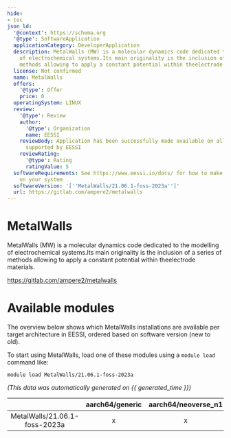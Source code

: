 ```yaml
---
hide:
- toc
json_ld:
  '@context': https://schema.org
  '@type': SoftwareApplication
  applicationCategory: DeveloperApplication
  description: MetalWalls (MW) is a molecular dynamics code dedicated to the modelling
    of electrochemical systems.Its main originality is the inclusion of a series of
    methods allowing to apply a constant potential within theelectrode materials.
  license: Not confirmed
  name: MetalWalls
  offers:
    '@type': Offer
    price: 0
  operatingSystem: LINUX
  review:
    '@type': Review
    author:
      '@type': Organization
      name: EESSI
    reviewBody: Application has been successfully made available on all architectures
      supported by EESSI
    reviewRating:
      '@type': Rating
      ratingValue: 5
  softwareRequirements: See https://www.eessi.io/docs/ for how to make EESSI available
    on your system
  softwareVersion: '[''MetalWalls/21.06.1-foss-2023a'']'
  url: https://gitlab.com/ampere2/metalwalls
---
```


MetalWalls
==========


MetalWalls (MW) is a molecular dynamics code dedicated to the modelling of electrochemical systems.Its main originality is the inclusion of a series of methods allowing to apply a constant potential within theelectrode materials.

https://gitlab.com/ampere2/metalwalls
# Available modules


The overview below shows which MetalWalls installations are available per target architecture in EESSI, ordered based on software version (new to old).

To start using MetalWalls, load one of these modules using a `module load` command like:

```shell
module load MetalWalls/21.06.1-foss-2023a
```

*(This data was automatically generated on {{ generated_time }})*  

| |aarch64/generic|aarch64/neoverse_n1|aarch64/neoverse_v1|aarch64/nvidia/grace|x86_64/generic|x86_64/amd/zen2|x86_64/amd/zen3|x86_64/amd/zen4|x86_64/intel/haswell|x86_64/intel/sapphirerapids|x86_64/intel/skylake_avx512|
| :---: | :---: | :---: | :---: | :---: | :---: | :---: | :---: | :---: | :---: | :---: | :---: |
|MetalWalls/21.06.1-foss-2023a|x|x|x|x|x|x|x|x|x|x|x|
